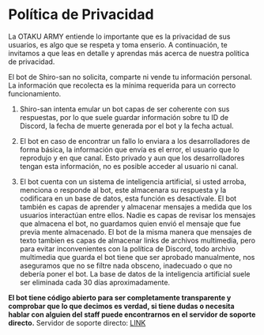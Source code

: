 # Política de Privacidad

La OTAKU ARMY entiende lo importante que es la privacidad de sus usuarios, es algo que se respeta y toma enserio. A continuación, te invitamos a que leas en detalle y aprendas más acerca de nuestra política de privacidad.

El bot de Shiro-san no solicita, comparte ni vende tu información personal. La información que recolecta es la mínima requerida para un correcto funcionamiento.

1. Shiro-san intenta emular un bot capas de ser coherente con sus respuestas, por lo que suele guardar información sobre tu ID de Discord, la fecha de muerte generada por el bot y la fecha actual.

2. El bot en caso de encontrar un fallo lo enviara a los desarrolladores de forma básica, la información que envía es el error, el usuario que lo reprodujo y en que canal. Esto privado y aun que los desarrolladores tengan esta información, no es posible acceder al usuario ni canal.

3. El bot cuenta con un sistema de inteligencia artificial, si usted arroba, menciona o responde al bot, este almacenara su respuesta y la codificara en un base de datos, esta función es desactívale. El bot también es capas de aprender y almacenar mensajes a medida que los usuarios interactúan entre ellos. Nadie es capas de revisar los mensajes que almacena el bot, no guardamos quien envió el mensaje que fue previa mente almacenado. El bot de la misma manera que mensajes de texto tambien es capas de almacenar links de archivos multimedia, pero para evitar inconvenientes con la política de Discord, todo archivo multimedia que guarda el bot tiene que ser aprobado manualmente, nos aseguramos que no se filtre nada obsceno, inadecuado o que no debería poner el bot. La base de datos de la inteligencia artificial suele ser eliminada cada 30 días aproximadamente.

**El bot tiene código abierto para ser completamente transparente y comprobar que lo que decimos es verdad, si tiene dudas o necesita hablar con alguien del staff puede encontrarnos en el servidor de soporte directo.**
Servidor de soporte directo: [LINK](https://discord.gg/BVQ9jAqmsC)

